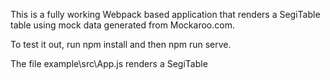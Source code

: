 This is a fully working Webpack based application that renders a SegiTable table using mock data generated from Mockaroo.com.

To test it out, run npm install and then npm run serve.

The file example\src\App.js renders a SegiTable